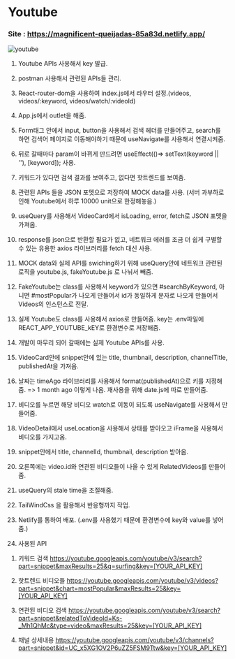 # Youtube
### Site : https://magnificent-queijadas-85a83d.netlify.app/
![youtube](https://user-images.githubusercontent.com/88068412/210200880-8203b7be-2a69-40a0-bf26-6c1bc843e97e.png)

1. Youtube APIs 사용해서 key 발급.
2. postman 사용해서 관련된 APIs들 관리.
3. React-router-dom을 사용하여 index.js에서 라우터 설정.(videos, videos/:keyword, videos/watch/:videoId)
4. App.js에서 outlet을 해줌.
5. Form태그 안에서 input, button을 사용해서 검색 헤더를 만들어주고, search를 하면 검색어 페이지로 이동해야하기 때문에 useNavigate를 사용해서 연결시켜줌.
6. 뒤로 갈때마다 param이 바뀌게 만드려면 useEffect(()=> setText(keyword || ''), [keyword]); 사용.
7. 키워드가 있다면 검색 결과를 보여주고, 없다면 핫트렌드를 보여줌.
8. 관련된 APIs 들을 JSON 포멧으로 저장하여 MOCK data를 사용. (서버 과부하로 인해 Youtube에서 하루 10000 unit으로 한정해놓음.)
9. useQuery를 사용해서 VideoCard에서 isLoading, error, fetch로 JSON 포맷을 가져옴.
10. response를 json으로 반환할 필요가 없고, 네트워크 에러를 조금 더 쉽게 구별할 수 있는 유용한 axios 라이브러리를 fetch 대신 사용.
11. MOCK data와 실제 API를 swiching하기 위해 useQuery안에 네트워크 관련된 로직을 youtube.js, fakeYoutube.js 로 나눠서 빼줌.
12. FakeYoutube는 class를 사용해서 keyword가 있으면 #searchByKeyword, 아니면 #mostPopular가 나오게 만들어서 id가 동일하게 문자로 나오게 만들어서 Videos의 인스턴스로 전달.
13. 실제 Youtube도 class를 사용해서 axios로 만들어줌. key는 .env파일에 REACT_APP_YOUTUBE_kEY로 환경변수로 저장해줌.
14. 개발이 마무리 되어 갈때에는 실제 Youtube APIs를 사용.
15. VideoCard안에 snippet안에 있는 title, thumbnail, description, channelTitle, publishedAt을 가져옴.
16. 날짜는 timeAgo 라이브러리를 사용해서 format(publishedAt)으로 키를 지정해줌. => 1 month ago 이렇게 나옴. 재사용을 위해 date.js에 따로 만들어줌.
17. 비디오를 누르면 해당 비디오 watch로 이동이 되도록 useNavigate를 사용해서 만들어줌.
18. VideoDetail에서 useLocation을 사용해서 상태를 받아오고 iFrame을 사용해서 비디오를 가지고옴.
19. snippet안에서 title, channelId, thumbnail, description 받아옴.
20. 오른쪽에는 video.id와 연관된 비디오들이 나올 수 있게 RelatedVideos를 만들어줌.
21. useQuery의 stale time을 조절해줌.
22. TailWindCss 을 활용해서 반응형까지 작업.
23. Netlify를 통하여 배포. (.env를 사용했기 때문에 환경변수에 key와 value를 넣어줌.)

24. 사용된 API
  1) 키워드 검색
  https://youtube.googleapis.com/youtube/v3/search?part=snippet&maxResults=25&q=surfing&key=[YOUR_API_KEY]

  2) 핫트렌드 비디오들
  https://youtube.googleapis.com/youtube/v3/videos?part=snippet&chart=mostPopular&maxResults=25&key=[YOUR_API_KEY]

  3) 연관된 비디오 검색
  https://youtube.googleapis.com/youtube/v3/search?part=snippet&relatedToVideoId=Ks-_Mh1QhMc&type=video&maxResults=25&key=[YOUR_API_KEY]

  4) 채널 상세내용
  https://youtube.googleapis.com/youtube/v3/channels?part=snippet&id=UC_x5XG1OV2P6uZZ5FSM9Ttw&key=[YOUR_API_KEY]

